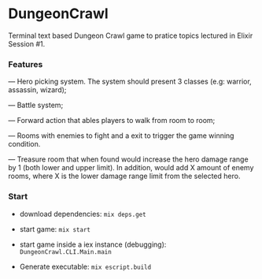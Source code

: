 # DungeonCrawl

Terminal text based Dungeon Crawl game to pratice topics lectured in Elixir Session #1.

### Features
— Hero picking system. The system should present 3 classes (e.g: warrior, assassin, wizard);

— Battle system;

— Forward action that ables players to walk from room to room;

— Rooms with enemies to fight and a exit to trigger the game winning condition.

— Treasure room that when found would increase the hero damage range by 1 (both lower and upper limit). In addition, would add X amount of enemy rooms, where X is the lower damage range limit from the selected hero.

### Start

- download dependencies: `mix deps.get`

- start game: `mix start`

- start game inside a iex instance (debugging): `DungeonCrawl.CLI.Main.main`

- Generate executable: `mix escript.build`